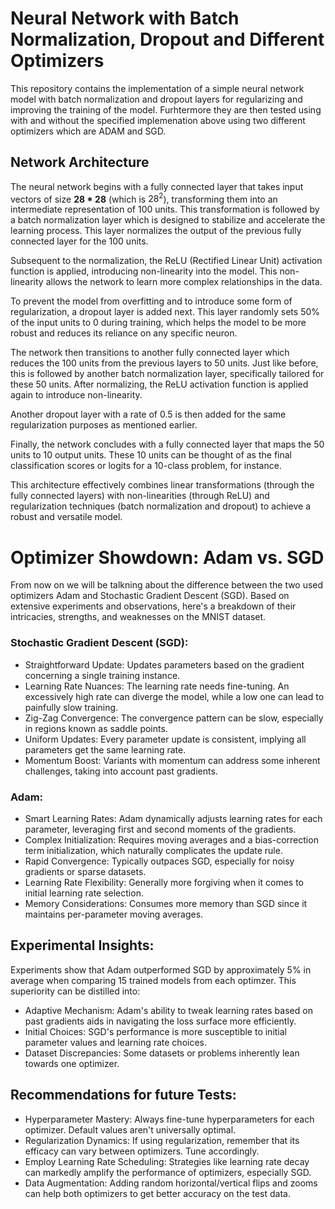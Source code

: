 # Neural Network with Batch Normalization, Dropout and Different Optimizers


This repository contains the implementation of a simple neural network model with batch normalization and dropout layers for regularizing and improving the training of the model. Furhtermore they are then tested using with and without the specified implemenation above using two different optimizers which are ADAM and SGD.

## Network Architecture

The neural network begins with a fully connected layer that takes input vectors of size **28 * 28** (which is $28^2$), transforming them into an intermediate representation of 100 units. This transformation is followed by a batch normalization layer which is designed to stabilize and accelerate the learning process. This layer normalizes the output of the previous fully connected layer for the 100 units.

Subsequent to the normalization, the ReLU (Rectified Linear Unit) activation function is applied, introducing non-linearity into the model. This non-linearity allows the network to learn more complex relationships in the data.

To prevent the model from overfitting and to introduce some form of regularization, a dropout layer is added next. This layer randomly sets 50% of the input units to 0 during training, which helps the model to be more robust and reduces its reliance on any specific neuron.

The network then transitions to another fully connected layer which reduces the 100 units from the previous layers to 50 units. Just like before, this is followed by another batch normalization layer, specifically tailored for these 50 units. After normalizing, the ReLU activation function is applied again to introduce non-linearity.

Another dropout layer with a rate of 0.5 is then added for the same regularization purposes as mentioned earlier.

Finally, the network concludes with a fully connected layer that maps the 50 units to 10 output units. These 10 units can be thought of as the final classification scores or logits for a 10-class problem, for instance.

This architecture effectively combines linear transformations (through the fully connected layers) with non-linearities (through ReLU) and regularization techniques (batch normalization and dropout) to achieve a robust and versatile model.


# Optimizer Showdown: Adam vs. SGD

From now on we will be talkning about the difference between the two used optimizers Adam and Stochastic Gradient Descent (SGD). Based on extensive experiments and observations, here's a  breakdown of their intricacies, strengths, and weaknesses on the MNIST dataset.

### Stochastic Gradient Descent (SGD):

- Straightforward Update: Updates parameters based on the gradient concerning a single training instance.
- Learning Rate Nuances: The learning rate needs fine-tuning. An excessively high rate can diverge the model, while a low one can lead to painfully slow training.
- Zig-Zag Convergence: The convergence pattern can be slow, especially in regions known as saddle points.
- Uniform Updates: Every parameter update is consistent, implying all parameters get the same learning rate.
- Momentum Boost: Variants with momentum can address some inherent challenges, taking into account past gradients.


### Adam:

- Smart Learning Rates: Adam dynamically adjusts learning rates for each parameter, leveraging first and second moments of the gradients.
- Complex Initialization: Requires moving averages and a bias-correction term initialization, which naturally complicates the update rule.
- Rapid Convergence: Typically outpaces SGD, especially for noisy gradients or sparse datasets.
- Learning Rate Flexibility: Generally more forgiving when it comes to initial learning rate selection.
- Memory Considerations: Consumes more memory than SGD since it maintains per-parameter moving averages.



## Experimental Insights:

Experiments show that Adam outperformed SGD by approximately 5% in average when comparing 15 trained models from each optimzer. This superiority can be distilled into:

- Adaptive Mechanism: Adam's ability to tweak learning rates based on past gradients aids in navigating the loss surface more efficiently.
- Initial Choices: SGD's performance is more susceptible to initial parameter values and learning rate choices.
- Dataset Discrepancies: Some datasets or problems inherently lean towards one optimizer.

## Recommendations for future Tests:

- Hyperparameter Mastery: Always fine-tune hyperparameters for each optimizer. Default values aren't universally optimal.
- Regularization Dynamics: If using regularization, remember that its efficacy can vary between optimizers. Tune accordingly.
- Employ Learning Rate Scheduling: Strategies like learning rate decay can markedly amplify the performance of optimizers, especially SGD.
- Data Augmentation: Adding random horizontal/vertical flips and zooms can help both optimizers to get better accuracy on the test data.

  






